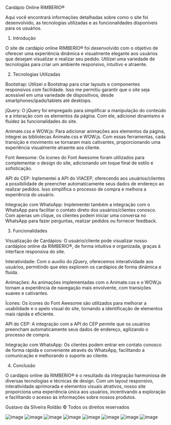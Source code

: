 Cardápio Online RIMBERIO®

Aqui você encontrará informações detalhadas sobre como o site foi desenvolvido, as tecnologias utilizadas e as funcionalidades disponíveis para os usuários.

1. Introdução

O site de cardápio online RIMBERIO® foi desenvolvido com o objetivo de oferecer uma experiência dinâmica e visualmente elegante aos usuários que desejam visualizar e realizar seu pedido. Utilizei uma variedade de tecnologias para criar um ambiente responsivo, intuitivo e atraente.

2. Tecnologias Utilizadas

Bootstrap: Utilizei o Bootstrap para criar layouts e componentes responsivos com facilidade. Isso me permitiu garantir que o site seja acessível em uma variedade de dispositivos, desde smartphones/ipads/tablets até desktops.

jQuery: O jQuery foi empregado para simplificar a manipulação do conteúdo e a interação com os elementos da página. Com ele, adicionei dinamismo e fluidez às funcionalidades do site.

Animate.css e WOW.js: Para adicionar animações aos elementos da página, integrei as bibliotecas Animate.css e WOW.js. Com essas ferramentas, cada transição e movimento se tornaram mais cativantes, proporcionando uma experiência visualmente atraente aos cliente.

Font Awesome: Os ícones do Font Awesome foram utilizados para complementar o design do site, adicionando um toque final de estilo e sofisticação.

API do CEP: Inplementei a  API do VIACEP, oferecendo aos usuários/clientes a possibilidade de preencher automaticamente seus dados de endereço ao realizar pedidos. Isso simplifica o processo de compra e melhora a experiência do usuário.

Integração com WhatsApp: Implementei também a integração com o WhatsApp para facilitar o contato direto dos usuários/clientes conosco. Com apenas um clique, os clientes podem iniciar uma conversa no WhatsApp para fazer perguntas, realizar pedidos ou fornecer feedback.

3. Funcionalidades

Visualização de Cardápios: O usuário/cliente pode visualizar nosso cardápios online da RIMBERIO®, de forma intuitiva e organizada, graças à interface responsiva do site.

Interatividade: Com o auxílio do jQuery, oferecemos interatividade aos usuários, permitindo que eles explorem os cardápios de forma dinâmica e fluida.

Animações: As animações implementadas com o Animate.css e o WOW.js tornam a experiência de navegação mais envolvente, com transições suaves e cativantes.

Ícones: Os ícones do Font Awesome são utilizados para melhorar a usabilidade e o apelo visual do site, tornando a identificação de elementos mais rápida e eficiente.

API do CEP: A integração com a API do CEP permite que os usuários preencham automaticamente seus dados de endereço, agilizando o processo de compra.

Integração com WhatsApp: Os clientes podem entrar em contato conosco de forma rápida e conveniente através do WhatsApp, facilitando a comunicação e melhorando o suporte ao cliente.

4. Conclusão

O cardápio online da RIMBERIO® é o resultado da integração harmoniosa de diversas tecnologias e técnicas de design. Com um layout responsivo, interatividade aprimorada e elementos visuais atrativos, nosso site proporciona uma experiência única aos usuários, incentivando a exploração e facilitando o acesso às informações sobre nossos produtos.

Gustavo da Silveira Roldão © Todos os direitos reservados

![image](https://github.com/gustavodsroldao/rimberio/assets/153242164/8ee9e8f0-ca73-484b-aec2-509dacf7f75b)
![image](https://github.com/gustavodsroldao/rimberio/assets/153242164/2e96f3e9-b5d1-4e65-a2cb-f9e2ada099b7)
![image](https://github.com/gustavodsroldao/rimberio/assets/153242164/c86c66e2-bb7e-4233-a567-5edb24773158)
![image](https://github.com/gustavodsroldao/rimberio/assets/153242164/dba59992-6525-4565-b14f-42153458d8e8)
![image](https://github.com/gustavodsroldao/rimberio/assets/153242164/55317ba5-f497-43dd-9e6b-3b75e1051eb1)
![image](https://github.com/gustavodsroldao/rimberio/assets/153242164/26e3a356-1897-4793-9024-fd9cced6c570)
![image](https://github.com/gustavodsroldao/rimberio/assets/153242164/246b7726-6562-455d-870c-ab2aa1da84e3)
![image](https://github.com/gustavodsroldao/rimberio/assets/153242164/12b676ae-1914-4e3d-8b83-456b218490e8)







